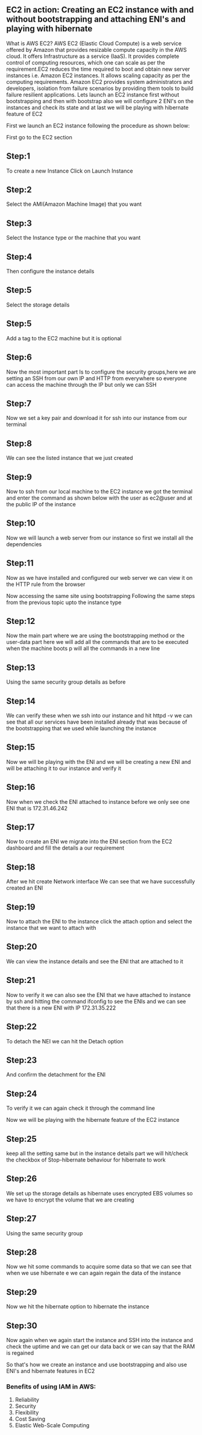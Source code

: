 ## EC2 in action: Creating an EC2 instance with and without bootstrapping and attaching ENI's and playing with hibernate

What is AWS EC2?
AWS EC2 (Elastic Cloud Compute) is a web service offered by Amazon that provides resizable compute capacity in the AWS cloud. It offers Infrastructure as a service (IaaS). It provides complete control of computing resources, which one can scale as per the requirement.EC2 reduces the time required to boot and obtain new server instances i.e. Amazon EC2 instances. It allows scaling capacity as per the computing requirements. Amazon EC2 provides system administrators and developers, isolation from failure scenarios by providing them tools to build failure resilient applications.
Lets launch an EC2 instance first without bootstrapping and then with bootstrap also we will configure 2 ENI's on the instances and check its state and at last we will be playing with hibernate feature of EC2

First we launch an EC2 instance following the procedure as shown below:

First go to the EC2 section
## Step:1
To create a new Instance Click on Launch Instance
## Step:2
Select the AMI(Amazon Machine Image) that you want
## Step:3
Select the Instance type or the machine that you want
## Step:4
Then configure the instance details 
## Step:5
Select the storage details
## Step:5
Add a tag to the EC2 machine but it is optional
## Step:6
Now the most important part Is to configure the security groups,here we are setting an SSH from our own IP and HTTP from everywhere so everyone can access the machine through the IP but only we can SSH
## Step:7
Now we set a key pair and download it for ssh into our instance from our terminal
## Step:8
We can see the listed instance that we just created
## Step:9
Now to ssh from our local machine to the EC2 instance we got the terminal and enter the command as shown below with the user as ec2@user and at the public IP of the instance
## Step:10
Now we will launch a web server from our instance so first we install all the dependencies
## Step:11
Now as we have installed and configured our web server we can view it on the HTTP rule from the browser

Now accessing the same site using bootstrapping
Following the same steps from the previous topic upto the instance type
## Step:12
Now the main part where we are using the bootstrapping method or the user-data part here we will add all the commands that are to be executed when the machine boots p will all the commands in a new line
## Step:13
Using the same security group details as before
## Step:14
We can verify these when we ssh into our instance and hit httpd -v we can see that all our services have been installed already that was because of the bootstrapping that we used while launching the instance
## Step:15
Now we will be playing with the ENI and we will be creating a new ENI and will be attaching it to our instance and verify it
## Step:16
Now when we check the ENI attached to instance before we only see one ENI that is 172.31.46.242
## Step:17
Now to create an ENI we migrate into the ENI section from the EC2 dashboard and fill the details a our requirement
## Step:18
After we hit create Network interface We can see that we have successfully created an ENI
## Step:19
Now to attach the ENI to the instance click the attach option and select the instance that we want to attach with
## Step:20
We can view the instance details and see the ENI that are attached to it
## Step:21
Now to verify it we can also see the ENI that we have attached to instance by ssh and hitting the command ifconfig to see the ENIs and we can see that there is a new ENI with IP 172.31.35.222
## Step:22
To detach the NEI we can hit the Detach option
## Step:23
And confirm the detachment for the ENI
## Step:24
To verify it we can again check it through the command line

Now we will be playing with the hibernate feature of the EC2 instance
## Step:25
keep all the setting same but in the instance details part we will hit/check the checkbox of Stop-hibernate behaviour for hibernate to work
## Step:26
We set up the storage details as hibernate uses encrypted EBS volumes so we have to encrypt the volume that we are creating
## Step:27
Using the same security group
## Step:28
Now we hit some commands to acquire some data so that we can see that when we use hibernate e we can again regain the data of the instance
## Step:29
Now we hit the hibernate option to hibernate the instance 
## Step:30
Now again when we again start the instance and SSH into the instance and check the uptime and we can get our data back or we can say that the RAM is regained

So that's how we create an instance and use bootstrapping and also use ENI's and hibernate features in EC2

### Benefits of using IAM in AWS:
1. Reliability
2. Security
3. Flexibility
4. Cost Saving
5. Elastic Web-Scale Computing

